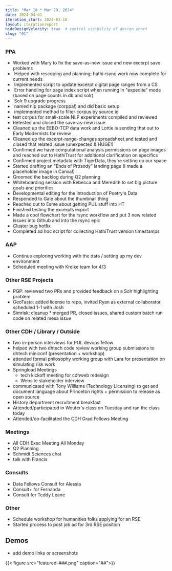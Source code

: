 ```yaml
---
title: "Mar 18 * Mar 29, 2024"
date: 2024-04-01
iteration_start: 2024-03-18
layout: iterationreport
hideDesignVelocity: true  # control visibility of design chart
slug: "01"
---
```


### PPA
* Worked with Mary to fix the save-as-new issue and new excerpt save problems
*  Helped with rescoping and planning; hathi rsync work now complete for current needs
*  Implemented script to update excerpt digital page ranges from a CS
*  Error handling for page index script when running in "expedite" mode (based on page counts in db and solr)
*  Solr 9 upgrade progress
*  named nlp package (corppa!) and did basic setup
*  implemented method to filter corpus by source id
* test corpus for small-scale NLP experiments compiled and reviewed
* Retested and closed the save-as-new issue
* Cleaned up the EEBO-TCP data work and Lottie is sending that out to Early Modernists for review
* Cleaned up the excerpt-range-changes spreadsheet and tested and closed that related issue (unexpected & HUGE!)
* Confirmed we have computational analysis permissions on page images and reached out to HathiTrust for additional clarification on specifics
* Confirmed project metadata with TigerData, they're setting up our space
* Started drafting an "Ends of Prosody" landing page (I made a placeholder image in Canva!)
* Groomed the backlog during Q2 planning
* Whiteboarding session with Rebecca and Meredith to set big picture goals and priorities
* Developmental editing for the introduction of Poetry's Data
* Responded to Gale about the thumbnail thing
* Reached out to Esme about getting PUL stuff into HT
* Finished testing the excerpts export
* Made a cool flowchart for the rsync workflow and put 3 new related issues into Github and into the rsync epic
* Cluster bug hotfix
* Completed ad hoc script for collecting HathiTrust version timestamps

### AAP
* Continue exploring working with the data / setting up my dev environment
* Scheduled meeting with Kreike team for 4/3

### Other RSE Projects
* PGP: reviewed two PRs and provided feedback on a Solr highlighting problem
* GeoTaste: added license to repo, invited Ryan as external collaborator, scheduled 1-1 with Josh
* Simrisk: cleanup * merged PR, closed issues, shared custom batch run code on related mesa issue

### Other CDH / Library / Outside
* two in-person interviews for PUL devops fellow
* helped with two dhtech code review working group submissions to dhtech miniconf (presentation + workshop)
* attended formal philosophy working group with Lara for presentation on simulating risk work
* Springload Meetings
    * tech kickoff meeting for cdhweb redesign
    * Website stakeholder interview
* communicated with Tony Williams (Technology Licensing) to get and document language about Princeton rights + permission to release as open source
* History department recruitment breakfast
* Attended/participated in Wouter's class on Tuesday and ran the class today
* Attended/co-facilitated the CDH Grad Fellows Meeting

### Meetings 

* All CDH Exec Meeting All Monday
* Q2 Planning
* Schmidt Sciences chat
* talk with Francis

### Consults

* Data Fellows Consult for Alessia
* Consult+ for Fernanda
* Consult for Teddy Leane

### Other

* Schedule workshop for humanities folks applying for an RSE
* Started process to post job ad for 3rd RSE position

## Demos
* add demo links or screenshots

{{< figure src="featured-###.png" caption="##">}}










